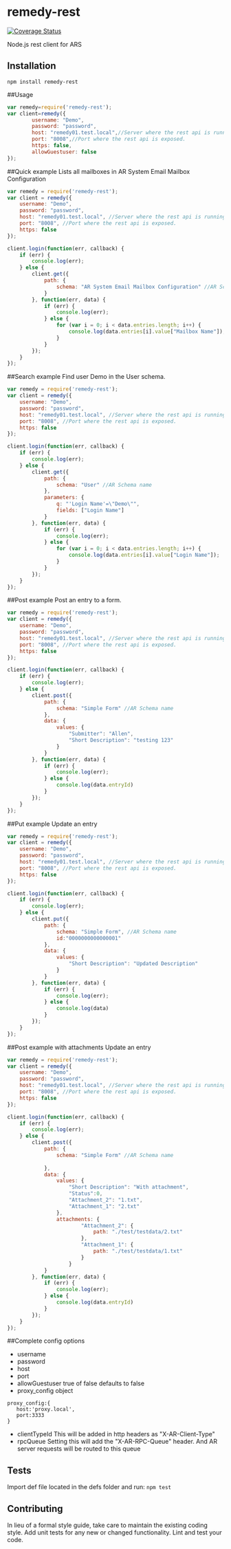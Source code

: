 remedy-rest
==============
[![Coverage Status](https://coveralls.io/repos/github/mvollset/remedy-rest/badge.svg?branch=master)](https://coveralls.io/github/mvollset/remedy-rest?branch=master)

Node.js rest client for ARS

## Installation
 `npm install remedy-rest`

##Usage

```js
var remedy=require('remedy-rest');
var client=remedy({
        username: "Demo",
        password: "password",
        host: "remedy01.test.local",//Server where the rest api is running usually the AR server
        port: "8008",//Port where the rest api is exposed.
        https: false,
        allowGuestuser: false
});

```

##Quick example
Lists all mailboxes in AR System Email Mailbox Configuration
```js
var remedy = require('remedy-rest');
var client = remedy({
    username: "Demo",
    password: "password",
    host: "remedy01.test.local", //Server where the rest api is running, usually the AR server
    port: "8008", //Port where the rest api is exposed.
    https: false
});

client.login(function(err, callback) {
    if (err) {
        console.log(err);
    } else {
        client.get({
            path: {
                schema: "AR System Email Mailbox Configuration" //AR Schema name
            }
        }, function(err, data) {
            if (err) {
                console.log(err);
            } else {
                for (var i = 0; i < data.entries.length; i++) {
                    console.log(data.entries[i].value["Mailbox Name"]);
                }
            }
        });
    }
});
```

##Search example
Find user Demo in the User schema.
```js
var remedy = require('remedy-rest');
var client = remedy({
    username: "Demo",
    password: "password",
    host: "remedy01.test.local", //Server where the rest api is running, usually the AR server
    port: "8008", //Port where the rest api is exposed.
    https: false
});

client.login(function(err, callback) {
    if (err) {
        console.log(err);
    } else {
        client.get({
            path: {
                schema: "User" //AR Schema name
            },
            parameters: {
                q: "'Login Name'=\"Demo\"",
                fields: ["Login Name"]
            }
        }, function(err, data) {
            if (err) {
                console.log(err);
            } else {
                for (var i = 0; i < data.entries.length; i++) {
                    console.log(data.entries[i].value["Login Name"]);
                }
            }
        });
    }
});
```

##Post example
Post an entry to a form.
```js
var remedy = require('remedy-rest');
var client = remedy({
    username: "Demo",
    password: "password",
    host: "remedy01.test.local", //Server where the rest api is running, usually the AR server
    port: "8008", //Port where the rest api is exposed.
    https: false
});

client.login(function(err, callback) {
    if (err) {
        console.log(err);
    } else {
        client.post({
            path: {
                schema: "Simple Form" //AR Schema name
            },
            data: {
                values: {
                    "Submitter": "Allen",
                    "Short Description": "testing 123"
                }
            }
        }, function(err, data) {
            if (err) {
                console.log(err);
            } else {
                console.log(data.entryId)
            }
        });
    }
});
```

##Put example
Update an entry
```js
var remedy = require('remedy-rest');
var client = remedy({
    username: "Demo",
    password: "password",
    host: "remedy01.test.local", //Server where the rest api is running, usually the AR server
    port: "8008", //Port where the rest api is exposed.
    https: false
});

client.login(function(err, callback) {
    if (err) {
        console.log(err);
    } else {
        client.put({
            path: {
                schema: "Simple Form", //AR Schema name
                id:"0000000000000001"
            },
            data: {
                values: {
                    "Short Description": "Updated Description"
                }
            }
        }, function(err, data) {
            if (err) {
                console.log(err);
            } else {
                console.log(data)
            }
        });
    }
});
```

##Post example with attachments
Update an entry
```js
var remedy = require('remedy-rest');
var client = remedy({
    username: "Demo",
    password: "password",
    host: "remedy01.test.local", //Server where the rest api is running, usually the AR server
    port: "8008", //Port where the rest api is exposed.
    https: false
});

client.login(function(err, callback) {
    if (err) {
        console.log(err);
    } else {
        client.post({
            path: {
                schema: "Simple Form" //AR Schema name
               
            },
            data: {
                values: {
                    "Short Description": "With attachment",
                    "Status":0,
                    "Attachment_2": "1.txt",
                    "Attachment_1": "2.txt"
                },
                attachments: {
                        "Attachment_2": {
                            path: "./test/testdata/2.txt"
                        },
                        "Attachment_1": {
                            path: "./test/testdata/1.txt"
                        }
                    }
            }
        }, function(err, data) {
            if (err) {
                console.log(err);
            } else {
                console.log(data.entryId)
            }
        });
    }
});
```

##Complete config options

 - username 
 - password
 - host
 - port
 - allowGuestuser true of false defaults to false
 - proxy_config object
 
 ```
 proxy_config:{
    host:'proxy.local',
    port:3333
 }
 ```
 
 - clientTypeId This will be added in http headers as "X-AR-Client-Type"
 - rpcQueue Setting this will add the "X-AR-RPC-Queue" header. And AR server requests will be routed to this queue



## Tests
Import def file located in the defs folder and run:
 `npm test`


## Contributing

In lieu of a formal style guide, take care to maintain the existing coding style. Add unit tests for any new or changed functionality. Lint and test your code.


